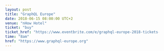 ```yaml
---
layout: post
title: "GraphQL Europe"
date: 2018-06-15 08:00:00 UTC+2
venue: "nHow Hotel"
ticket: "buy"
ticket_href: "https://www.eventbrite.com/e/graphql-europe-2018-tickets-39184180940/"
time: "8am"
href: "https://www.graphql-europe.org"
---
```

